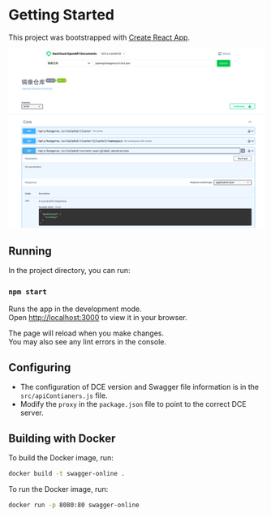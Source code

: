 # Getting Started

This project was bootstrapped with [Create React App](https://github.com/facebook/create-react-app).

![img.png](img.png)

## Running

In the project directory, you can run:

### `npm start`

Runs the app in the development mode.\
Open [http://localhost:3000](http://localhost:3000) to view it in your browser.

The page will reload when you make changes.\
You may also see any lint errors in the console.

## Configuring

- The configuration of DCE version and Swagger file information is in the `src/apiContianers.js` file.
- Modify the `proxy` in the `package.json` file to point to the correct DCE server.

## Building with Docker

To build the Docker image, run:

```bash
docker build -t swagger-online .
```

To run the Docker image, run:

```bash
docker run -p 8080:80 swagger-online
```
